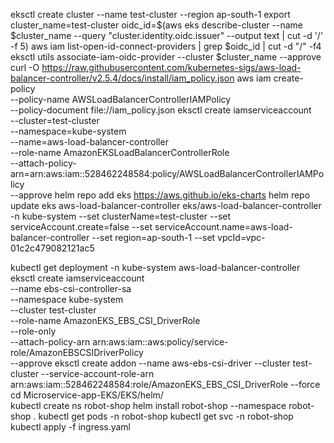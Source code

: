 eksctl create cluster --name test-cluster --region ap-south-1
export cluster_name=test-cluster
oidc_id=$(aws eks describe-cluster --name $cluster_name --query "cluster.identity.oidc.issuer" --output text | cut -d '/' -f 5) 
aws iam list-open-id-connect-providers | grep $oidc_id | cut -d "/" -f4
eksctl utils associate-iam-oidc-provider --cluster $cluster_name --approve
curl -O https://raw.githubusercontent.com/kubernetes-sigs/aws-load-balancer-controller/v2.5.4/docs/install/iam_policy.json
aws iam create-policy \
    --policy-name AWSLoadBalancerControllerIAMPolicy \
    --policy-document file://iam_policy.json
eksctl create iamserviceaccount \
  --cluster=test-cluster \
  --namespace=kube-system \
  --name=aws-load-balancer-controller \
  --role-name AmazonEKSLoadBalancerControllerRole \
  --attach-policy-arn=arn:aws:iam::528462248584:policy/AWSLoadBalancerControllerIAMPolicy \
  --approve
helm repo add eks https://aws.github.io/eks-charts
helm repo update eks
aws-load-balancer-controller eks/aws-load-balancer-controller -n kube-system  --set clusterName=test-cluster  --set serviceAccount.create=false  --set serviceAccount.name=aws-load-balancer-controller  --set region=ap-south-1  --set vpcId=vpc-01c2c479082121ac5

kubectl get deployment -n kube-system aws-load-balancer-controller
eksctl create iamserviceaccount \
    --name ebs-csi-controller-sa \
    --namespace kube-system \
    --cluster test-cluster \
    --role-name AmazonEKS_EBS_CSI_DriverRole \
    --role-only \
    --attach-policy-arn arn:aws:iam::aws:policy/service-role/AmazonEBSCSIDriverPolicy \
    --approve
eksctl create addon --name aws-ebs-csi-driver --cluster test-cluster --service-account-role-arn arn:aws:iam::528462248584:role/AmazonEKS_EBS_CSI_DriverRole --force  
cd Microservice-app-EKS/EKS/helm/  
kubectl create ns robot-shop
helm install robot-shop --namespace robot-shop .
kubectl get pods -n robot-shop
kubectl get svc -n robot-shop
kubectl apply -f ingress.yaml
